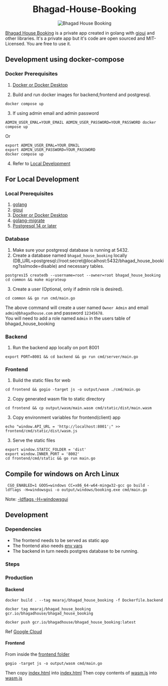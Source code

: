 <h1 style="text-align: center"> Bhagad-House-Booking</h1>

<p style="text-align: center">
<img src="https://bhagadhouse.com/images/thumbnail.png" alt="Bhagad House Booking"/>
</p>


[Bhagad House Booking](https://bhagadhouse.com) is a private app created in golang with [gioui](https://gioui.org/) and other libraries. 
It's a private app but it's code are open sourced and MIT-Licensed. You are free to use it.


## Development using docker-compose
### Docker Prerequisites
1. [Docker or Docker Desktop](https://www.docker.com/)

2. Build and run docker images for backend,frontend and postgresql.
```
docker compose up
```
3. If using admin email and admin password<br>
```
ADMIN_USER_EMAL=YOUR_EMAIL ADMIN_USER_PASSWORD=YOUR_PASSWORD docker compose up
```
Or
```
export ADMIN_USER_EMAL=YOUR_EMAIL
export ADMIN_USER_PASSWORD=YOUR_PASSWORD
docker compose up
```
4. Refer to [Local Development](#for-local-development)

## For Local Development
### Local Prerequisites
1. [golang](https://go.dev/)
2. [gioui](https://gioui.org/)
3. [Docker or Docker Desktop](https://www.docker.com/)
4. [golang-migrate](https://pkg.go.dev/github.com/golang-migrate/migrate/v4@v4.15.2)
5. [Postgresql 14 or later](https://www.postgresql.org/download/)

### Database
1. Make sure your postgresql database is running at 5432.
2. Create a database named ```bhagad_house_booking``` locally (DB_URL=postgresql://root:secret@localhost:5432/bhagad_house_booking?sslmode=disable)
and necessary tables.
```#!console
postgres15 createdb --username=root --owner=root bhagad_house_booking
cd common && make migrateup
```
3. Create a user (Optional, only if admin role is desired).
```#!console
cd common && go run cmd/main.go
```
The above command will create a user named ```Owner Admin``` and email ```admin@bhagadhouse.com``` and password ```12345678```.<br>
You will need to add a role named ```Admin``` in the users table of bhagad_house_booking

### Backend
1. Run the backend app locally on port 8001
```#!console
export PORT=8001 && cd backend && go run cmd/server/main.go
```

### Frontend
1. Build the static files for web
```#!console
cd frontend && gogio -target js -o output/wasm ./cmd/main.go
```
2. Copy generated wasm file to static directory
```#!console
cd frontend && cp output/wasm/main.wasm cmd/static/dist/main.wasm
```
3. Copy environment variables for frontend(client) app
```#!console
echo "window.API_URL = 'http://localhost:8001';" >> frontend/cmd/static/dist/wasm.js
```
3. Serve the static files
```#!console
export window.STATIC_FOLDER = 'dist'
export window.INNER_PORT = '8002'
cd frontend/cmd/static && go run main.go
```

## Compile for windows on Arch Linux
```#!console
 CGO_ENABLED=1 GOOS=windows CC=x86_64-w64-mingw32-gcc go build -ldflags -H=windowsgui -o output/windows/booking.exe cmd/main.go
```
Note: [-ldflags -H=windowsgui](https://stackoverflow.com/questions/23250505/how-do-i-create-an-executable-from-golang-that-doesnt-open-a-console-window-whe)


## Development 
### Dependencies ###
* The frontend needs to be served as static app
* The frontend also needs [env vars](frontend/config.go)
* The backend in turn needs postgres database to be running.

### Steps 

### Production ###
#### Backend ####
```!#console
docker build . --tag mearaj/bhagad_house_booking -f Dockerfile.backend
```
```!#console
docker tag mearaj/bhagad_house_booking gcr.io/bhagadhouse/bhagad_house_booking
```
```!#console
docker push gcr.io/bhagadhouse/bhagad_house_booking:latest
```
Ref [Google Cloud](https://cloud.google.com/container-registry/docs/pushing-and-pulling)

#### Frontend
From inside the [frontend folder](frontend)
```!#console
gogio -target js -o output/wasm cmd/main.go
```
Then copy [index.html](frontend/cmd/static/dist/index.html) into [index.html](frontend/output/wasm/index.html)
Then copy contents of [wasm.js](frontend/cmd/static/dist/wasm.js) into [wasm.js](frontend/output/wasm/wasm.js) 
